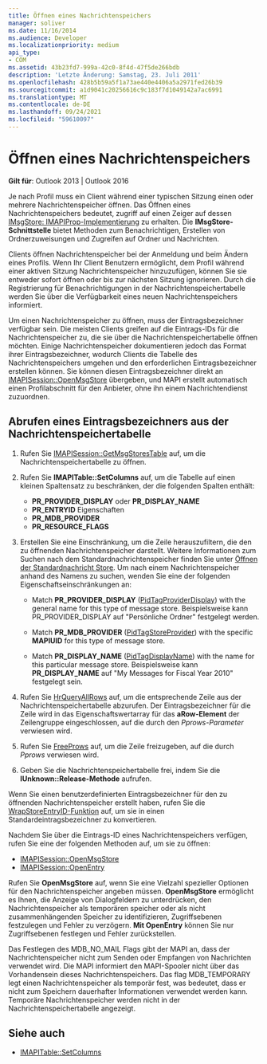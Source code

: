 ```yaml
---
title: Öffnen eines Nachrichtenspeichers
manager: soliver
ms.date: 11/16/2014
ms.audience: Developer
ms.localizationpriority: medium
api_type:
- COM
ms.assetid: 43b23fd7-999a-42c0-8f4d-47f5de266bdb
description: 'Letzte Änderung: Samstag, 23. Juli 2011'
ms.openlocfilehash: 428b5b59a5f1a73ae440e4406a5a2971fed26b39
ms.sourcegitcommit: a1d9041c20256616c9c183f7d1049142a7ac6991
ms.translationtype: MT
ms.contentlocale: de-DE
ms.lasthandoff: 09/24/2021
ms.locfileid: "59610097"
---
```

# <a name="opening-a-message-store"></a>Öffnen eines Nachrichtenspeichers

**Gilt für**: Outlook 2013 | Outlook 2016 
  
Je nach Profil muss ein Client während einer typischen Sitzung einen oder mehrere Nachrichtenspeicher öffnen. Das Öffnen eines Nachrichtenspeichers bedeutet, zugriff auf einen Zeiger auf dessen [IMsgStore: IMAPIProp-Implementierung](imsgstoreimapiprop.md) zu erhalten. Die **IMsgStore-Schnittstelle** bietet Methoden zum Benachrichtigen, Erstellen von Ordnerzuweisungen und Zugreifen auf Ordner und Nachrichten. 
  
Clients öffnen Nachrichtenspeicher bei der Anmeldung und beim Ändern eines Profils. Wenn Ihr Client Benutzern ermöglicht, dem Profil während einer aktiven Sitzung Nachrichtenspeicher hinzuzufügen, können Sie sie entweder sofort öffnen oder bis zur nächsten Sitzung ignorieren. Durch die Registrierung für Benachrichtigungen in der Nachrichtenspeichertabelle werden Sie über die Verfügbarkeit eines neuen Nachrichtenspeichers informiert.
  
Um einen Nachrichtenspeicher zu öffnen, muss der Eintragsbezeichner verfügbar sein. Die meisten Clients greifen auf die Eintrags-IDs für die Nachrichtenspeicher zu, die sie über die Nachrichtenspeichertabelle öffnen möchten. Einige Nachrichtenspeicher dokumentieren jedoch das Format ihrer Eintragsbezeichner, wodurch Clients die Tabelle des Nachrichtenspeichers umgehen und den erforderlichen Eintragsbezeichner erstellen können. Sie können diesen Eintragsbezeichner direkt an [IMAPISession::OpenMsgStore](imapisession-openmsgstore.md) übergeben, und MAPI erstellt automatisch einen Profilabschnitt für den Anbieter, ohne ihn einem Nachrichtendienst zuzuordnen. 
  
## <a name="retrieve-an-entry-identifier-from-the-message-store-table"></a>Abrufen eines Eintragsbezeichners aus der Nachrichtenspeichertabelle
  
1. Rufen Sie [IMAPISession::GetMsgStoresTable](imapisession-getmsgstorestable.md) auf, um die Nachrichtenspeichertabelle zu öffnen. 
    
2. Rufen Sie **IMAPITable::SetColumns** auf, um die Tabelle auf einen kleinen Spaltensatz zu beschränken, der die folgenden Spalten enthält: 
    
   - **PR_PROVIDER_DISPLAY** oder **PR_DISPLAY_NAME**
   - **PR_ENTRYID** Eigenschaften 
   - **PR_MDB_PROVIDER**
   - **PR_RESOURCE_FLAGS**
    
3. Erstellen Sie eine Einschränkung, um die Zeile herauszufiltern, die den zu öffnenden Nachrichtenspeicher darstellt. Weitere Informationen zum Suchen nach dem Standardnachrichtenspeicher finden Sie unter [Öffnen der Standardnachricht Store](opening-the-default-message-store.md). Um nach einem Nachrichtenspeicher anhand des Namens zu suchen, wenden Sie eine der folgenden Eigenschaftseinschränkungen an:
    
   - Match **PR_PROVIDER_DISPLAY** ([PidTagProviderDisplay](pidtagproviderdisplay-canonical-property.md)) with the general name for this type of message store. Beispielsweise kann PR_PROVIDER_DISPLAY auf "Persönliche Ordner" festgelegt werden.
    
   - Match **PR_MDB_PROVIDER** ([PidTagStoreProvider](pidtagstoreprovider-canonical-property.md)) with the specific **MAPIUID** for this type of message store. 
    
   - Match **PR_DISPLAY_NAME** ([PidTagDisplayName](pidtagdisplayname-canonical-property.md)) with the name for this particular message store. Beispielsweise kann **PR_DISPLAY_NAME** auf "My Messages for Fiscal Year 2010" festgelegt sein. 
    
4. Rufen Sie [HrQueryAllRows](hrqueryallrows.md) auf, um die entsprechende Zeile aus der Nachrichtenspeichertabelle abzurufen. Der Eintragsbezeichner für die Zeile wird in das Eigenschaftswertarray für das **aRow-Element** der Zeilengruppe eingeschlossen, auf die durch den  _Pprows-Parameter_ verwiesen wird. 
    
5. Rufen Sie [FreeProws](freeprows.md) auf, um die Zeile freizugeben, auf die durch  _Pprows_ verwiesen wird.
    
6. Geben Sie die Nachrichtenspeichertabelle frei, indem Sie die **IUnknown::Release-Methode** aufrufen. 
    
Wenn Sie einen benutzerdefinierten Eintragsbezeichner für den zu öffnenden Nachrichtenspeicher erstellt haben, rufen Sie die [WrapStoreEntryID-Funktion](wrapstoreentryid.md) auf, um sie in einen Standardeintragsbezeichner zu konvertieren. 
  
Nachdem Sie über die Eintrags-ID eines Nachrichtenspeichers verfügen, rufen Sie eine der folgenden Methoden auf, um sie zu öffnen:
  
- [IMAPISession::OpenMsgStore](imapisession-openmsgstore.md)
- [IMAPISession::OpenEntry](imapisession-openentry.md)
    
Rufen Sie **OpenMsgStore** auf, wenn Sie eine Vielzahl spezieller Optionen für den Nachrichtenspeicher angeben müssen. **OpenMsgStore** ermöglicht es Ihnen, die Anzeige von Dialogfeldern zu unterdrücken, den Nachrichtenspeicher als temporären speicher oder als nicht zusammenhängenden Speicher zu identifizieren, Zugriffsebenen festzulegen und Fehler zu verzögern. **Mit OpenEntry** können Sie nur Zugriffsebenen festlegen und Fehler zurückstellen. 
  
Das Festlegen des MDB_NO_MAIL Flags gibt der MAPI an, dass der Nachrichtenspeicher nicht zum Senden oder Empfangen von Nachrichten verwendet wird. Die MAPI informiert den MAPI-Spooler nicht über das Vorhandensein dieses Nachrichtenspeichers. Das flag MDB_TEMPORARY legt einen Nachrichtenspeicher als temporär fest, was bedeutet, dass er nicht zum Speichern dauerhafter Informationen verwendet werden kann. Temporäre Nachrichtenspeicher werden nicht in der Nachrichtenspeichertabelle angezeigt. 
  
## <a name="see-also"></a>Siehe auch

- [IMAPITable::SetColumns](imapitable-setcolumns.md)

